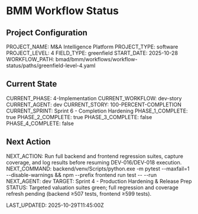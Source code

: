 # BMM Workflow Status

## Project Configuration

PROJECT_NAME: M&A Intelligence Platform
PROJECT_TYPE: software
PROJECT_LEVEL: 4
FIELD_TYPE: greenfield
START_DATE: 2025-10-28
WORKFLOW_PATH: bmad/bmm/workflows/workflow-status/paths/greenfield-level-4.yaml

## Current State

CURRENT_PHASE: 4-Implementation
CURRENT_WORKFLOW: dev-story
CURRENT_AGENT: dev
CURRENT_STORY: 100-PERCENT-COMPLETION
CURRENT_SPRINT: Sprint 6 - Completion Hardening
PHASE_1_COMPLETE: true
PHASE_2_COMPLETE: true
PHASE_3_COMPLETE: false
PHASE_4_COMPLETE: false

## Next Action

NEXT_ACTION: Run full backend and frontend regression suites, capture coverage, and log results before resuming DEV-016/DEV-018 execution.
NEXT_COMMAND: backend/venv/Scripts/python.exe -m pytest --maxfail=1 --disable-warnings && npm --prefix frontend run test -- --run
NEXT_AGENT: dev
TARGET: Sprint 4 - Production Hardening & Release Prep
STATUS: Targeted valuation suites green; full regression and coverage refresh pending (backend ≥507 tests, frontend ≥599 tests).

LAST_UPDATED: 2025-10-29T11:45:00Z
